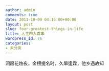 ```yaml
---
author: admin
comments: true
date: 2011-10-09 04:16:00+00:00
layout: post
slug: four-greatest-things-in-life
title: 人生四大喜事
wordpress_id: 76
categories:
- 未分类
---
```


洞房花烛夜，金榜提名时，久旱逢霖，他乡遇故知
